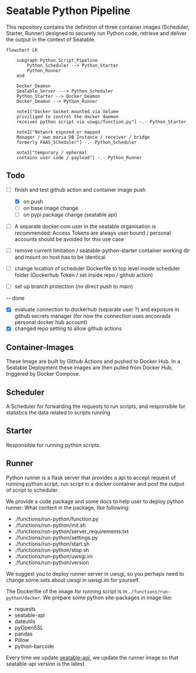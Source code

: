 # Seatable Python Pipeline

This repository contains the definition of three container images (Scheduler, Starter, Runner) designed to securely run Python code, retrieve and deliver the output in the context of Seatable.


```mermaid
flowchart LR

    subgraph Python_Script_Pipeline
        Python_Scheduler --> Python_Starter
        Python_Runner
    end

    Docker_Deamon
    SeaTable_Server ---> Python_Scheduler
    Python_Starter --> Docker_Deamon
    Docker_Deamon --> Python_Runner

    note1["Docker Socket mounted via Volume
    priviliged to control the docker daemon
    receives python script via uswgi/function.py"] -.- Python_Starter

    note2["Network exposed or mapped
    Manager / own maria DB Instance / receiver / bridge
    formerly FAAS_SCheduler"] -.- Python_Scheduler

    note3["temporary / ephermal
    contains user code / payload"] -.- Python_Runner
```

## Todo

- [ ] finish and test github action and container image push
  - [x] on push
  - [ ] on base image change
  - [ ] on pypi package change (seatable api)

- [ ] A separate docker.com user in the seatable organisation is recommended:
 Access Tokens are always user bound / personal accounts should be avoided for this use case

- [ ] remove current limitation / seatable-python-starter container working dir and mount on host has to be identical
- [ ] change location of scheduler Dockerfile to top level inside scheduler folder
(Dockerhub Token / set inside repo / github action)
- [ ] set up branch protection (no direct push to main)

-- done
- [x] evaluate connection to dockerhub (separate user ?) and exposure in github secrets manager
(for now the connection uses anconrads personal docker hub account)
- [x] changed repo setting to allow github actions

## Container-Images

These Image are built by Github Actions and pushed to Docker Hub.
In a Seatable Deployment these images are then pulled from Docker Hub, triggered by Docker Compose.


## Scheduler
A Scheduler for forwarding the requests to run scripts, and responsible for statistics the data related to scripts running

## Starter
Responsible for running python scripts.

## Runner

Python runner is a flask server that provides a api to accept request of running python script, run script in a docker container and post the output of script to scheduler.

We provide a code package and some docs to help user to deploy python runner. What content in the package, like following:

- ./functions/run-python/function.py
- ./functions/run-python/init.sh
- ./functions/run-python/server_requirements.txt
- ./functions/run-python/settings.py
- ./functions/run-python/start.sh
- ./functions/run-python/stop.sh
- ./functions/run-python/uwsgi.ini
- ./functions/run-python/version

We suggest you to deploy runner server in uwsgi, so you perhaps need to change some sets about uwsgi in uwsgi.ini for yourself.

The Dockerfile of the image for running script is in `./functions/run-python/docker`. We prepare some python site-packages in image like:

- requests
- seatable-api
- dateutils
- pyOpenSSL
- pandas
- Pillow
- python-barcode

Every time we update [seatable-api](https://pypi.org/project/seatable-api/), we update the runner image so that seatable-api version is the latest.
